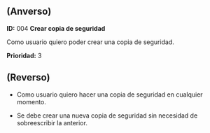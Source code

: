 ## (**Anverso**)

**ID:** 004 **Crear copia de seguridad**

Como usuario quiero poder crear una copia de seguridad.

**Prioridad:** 3

## (**Reverso**)

+ Como usuario quiero hacer una copia de seguridad en cualquier momento.
                                               
+ Se debe crear una nueva copia de seguridad sin necesidad de sobreescribir la anterior.
